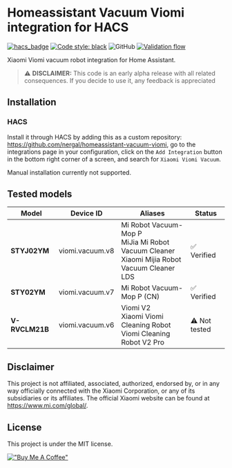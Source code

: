 # Homeassistant Vacuum Viomi integration for HACS

[![hacs_badge](https://img.shields.io/badge/HACS-Custom-orange.svg)](https://github.com/custom-components/hacs)
[![Code style: black](https://img.shields.io/badge/code%20style-black-000000.svg)](https://github.com/psf/black)
![GitHub](https://img.shields.io/github/license/nergal/homeassistant-vacuum-viomi)
[![Validation flow](https://github.com/nergal/homeassistant-vacuum-viomi/actions/workflows/workflow.yaml/badge.svg)](https://github.com/nergal/homeassistant-vacuum-viomi/actions/workflows/workflow.yaml)


Xiaomi Viomi vacuum robot integration for Home Assistant.

> :warning: **DISCLAIMER:** This code is an early alpha release with all related consequences. If you decide to use it, any feedback is appreciated

## Installation
### HACS
Install it through HACS by adding this as a custom repository: https://github.com/nergal/homeassistant-vacuum-viomi, go to the integrations page in your configuration, click on the `Add Integration` button in the bottom right corner of a screen, and search for `Xiaomi Viomi Vacuum`.

Manual installation currently not supported.

## Tested models
| Model | Device ID | Aliases | Status |
| ----- | --------- | ------- | ------ |
| **STYJ02YM** | viomi.vacuum.v8 | Mi Robot Vacuum-Mop P <br> MiJia Mi Robot Vacuum Cleaner <br> Xiaomi Mijia Robot Vacuum Cleaner LDS | :white_check_mark: Verified |
| **STY02YM** | viomi.vacuum.v7 | Mi Robot Vacuum-Mop P (CN) | :white_check_mark: Verified |
| **V-RVCLM21B** | viomi.vacuum.v6 | Viomi V2 <br> Xiaomi Viomi Cleaning Robot <br> Viomi Cleaning Robot V2 Pro | :warning: Not tested |

## Disclaimer
This project is not affiliated, associated, authorized, endorsed by, or in any way officially connected with the Xiaomi Corporation,
or any of its subsidiaries or its affiliates. The official Xiaomi website can be found at https://www.mi.com/global/.

## License
This project is under the MIT license.

[!["Buy Me A Coffee"](https://www.buymeacoffee.com/assets/img/custom_images/orange_img.png)](https://www.buymeacoffee.com/nalecz)
